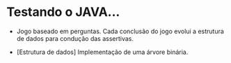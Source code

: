 # Testando o JAVA...
  
 - Jogo baseado em perguntas. Cada conclusão do jogo evolui a estrutura de dados para condução das assertivas.

 - [Estrutura de dados] Implementação de uma árvore binária.
